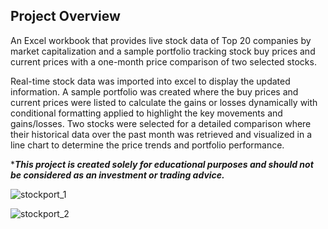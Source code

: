 ## Project Overview

An Excel workbook that provides live stock data of Top 20 companies by market capitalization and a sample portfolio tracking stock buy prices and current prices with a one-month price comparison of two selected stocks. 

Real-time stock data was imported into excel to display the updated information. A sample portfolio was created where the buy prices and current prices were listed to calculate the gains or losses dynamically with conditional formatting applied to highlight the key movements and gains/losses. Two stocks were selected for a detailed comparison where their historical data over the past month was retrieved and visualized in a line chart to determine the price trends and portfolio performance. 

*_**This project is created solely for educational purposes and should not be considered as an investment or trading advice.**_

![stockport_1](https://github.com/user-attachments/assets/e1cd182d-3933-4e84-9ac9-3b3ebe97c673)

![stockport_2](https://github.com/user-attachments/assets/33dc4462-69ba-45d0-b3ef-471cae2cb68a)

